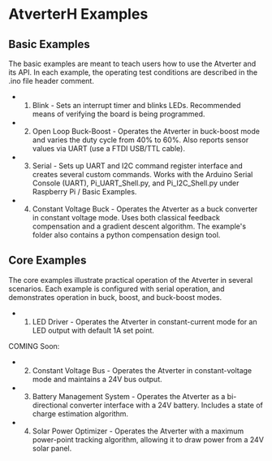 # AtverterH Examples

## Basic Examples

The basic examples are meant to teach users how to use the Atverter and its API. In each example, the operating test conditions are described in the .ino file header comment.
- 1. Blink - Sets an interrupt timer and blinks LEDs. Recommended means of verifying the board is being programmed.
- 2. Open Loop Buck-Boost - Operates the Atverter in buck-boost mode and varies the duty cycle from 40\% to 60\%. Also reports sensor values via UART (use a FTDI USB/TTL cable).
- 3. Serial - Sets up UART and I2C command register interface and creates several custom commands. Works with the Arduino Serial Console (UART), Pi_UART_Shell.py, and Pi_I2C_Shell.py under Raspberry Pi / Basic Examples.
- 4. Constant Voltage Buck - Operates the Atverter as a buck converter in constant voltage mode. Uses both classical feedback compensation and a gradient descent algorithm. The example's folder also contains a python compensation design tool.

## Core Examples

The core examples illustrate practical operation of the Atverter in several scenarios. Each example is configured with serial operation, and demonstrates operation in buck, boost, and buck-boost modes.
- 1. LED Driver - Operates the Atverter in constant-current mode for an LED output with default 1A set point.

COMING Soon:
- 2. Constant Voltage Bus - Operates the Atverter in constant-voltage mode and maintains a 24V bus output.
- 3. Battery Management System - Operates the Atverter as a bi-directional converter interface with a 24V battery. Includes a state of charge estimation algorithm.
- 4. Solar Power Optimizer - Operates the Atverter with a maximum power-point tracking algorithm, allowing it to draw power from a 24V solar panel.